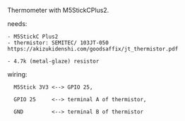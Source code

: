 Thermometer with M5StickCPlus2.

   needs:

    - M5StickC Plus2
    - thermistor: SEMITEC/ 103JT-050  https://akizukidenshi.com/goodsaffix/jt_thermistor.pdf
    
    - 4.7k (metal-glaze) resistor
    
   wiring:
   
      M5Stick 3V3 <--> GPIO 25, 
      
      GPIO 25     <--> terminal A of thermistor, 
      
      GND         <--> terminal B of thermistor
